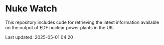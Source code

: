 # Nuke Watch

This repository includes code for retrieving the latest information available on the output of EDF nuclear power plants in the UK.

Last updated: 2025-05-01 04:20